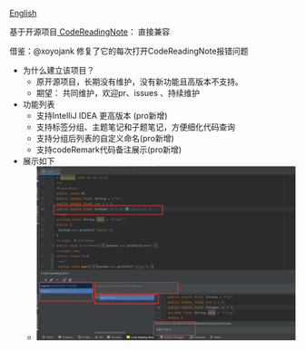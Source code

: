 [English](./README_en.md)

基于开源项目[ CodeReadingNote](https://github.com/kitabatake/CodeReadingNote)： 直接兼容

借鉴：@xoyojank 修复了它的每次打开CodeReadingNote报错问题

- 为什么建立该项目？
  - 原开源项目，长期没有维护，没有新功能且高版本不支持。 
  - 期望： 共同维护，欢迎pr、issues 、持续维护
- 功能列表
  - 支持IntelliJ IDEA 更高版本 (pro新增)
  - 支持标签分组、主题笔记和子题笔记，方便细化代码查询
  - 支持分组后列表的自定义命名(pro新增)
  - 支持codeRemark代码备注展示(pro新增)
- 展示如下
  - ![img.png](img.png)

